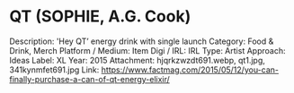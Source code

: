 # QT (SOPHIE, A.G. Cook)

Description: 'Hey QT’ energy drink with single launch
Category: Food & Drink, Merch
Platform / Medium: Item
Digi / IRL: IRL
Type: Artist
Approach: Ideas
Label: XL
Year: 2015
Attachment: hjqrkzwzdt691.webp, qt1.jpg, 341kynmfet691.jpg
Link: https://www.factmag.com/2015/05/12/you-can-finally-purchase-a-can-of-qt-energy-elixir/
